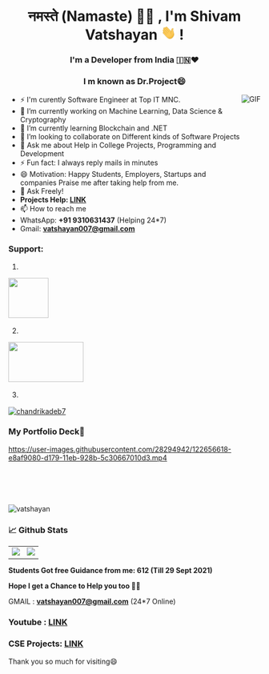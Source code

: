 <h1 align="center"> नमस्ते (Namaste) 🙏🏻 , I'm Shivam Vatshayan <img src="https://raw.githubusercontent.com/ABSphreak/ABSphreak/master/gifs/Hi.gif" width="30px"> ! </h1>
<h3 align="center">I'm a Developer from India 🇮🇳❤</h3>
<h3 align="center">I m known as Dr.Project😄 </h3>


<img align="right" alt="GIF" height="300px" src='https://github.com/mayankchaudhary26/Cool-Readme-ideas/blob/master/data/octocat/daftpunktocat-guy.gif' />


- ⚡  I'm curently Software Engineer at Top IT MNC.
- 🔭 I’m currently working on Machine Learning, Data Science & Cryptography
- 🌱 I’m currently learning Blockchain and .NET 
- 👯 I’m looking to collaborate on Different kinds of Software Projects
- 💬 Ask me about Help in College Projects, Programming and Development
- ⚡ Fun fact: I always reply mails in minutes
- 😄 Motivation: Happy Students, Employers, Startups and companies Praise me after taking help from me. 
- 🌱 Ask Freely! 
-  **Projects Help: [**LINK**](https://www.cse-projects.com)**
- 📫 How to reach me
-    WhatsApp: **+91 9310631437** (Helping 24*7)
-    Gmail: **vatshayan007@gmail.com**

 <h3 align="left">Support:</h3>

1. 
<a href="https://paypal.me/Vatshayan?locale.x=en_GB">
 
<img src="https://www.freepnglogos.com/uploads/paypal-logo-png-7.png" width="80" height="80"/>
</a> 


2.
<a href="https://payu.in/pay/EF5CC807B025152D0345FF03AB2352E5">
<img src="https://cdn.freelogovectors.net/wp-content/uploads/2019/02/payumoney-logo.png" width="150" height="80"/>
</a>

3.
<p><a href="https://www.buymeacoffee.com/Vatshayan"> <img align="center" src="https://cdn.buymeacoffee.com/buttons/v2/default-yellow.png" height="50" width="210" alt="chandrikadeb7" /></a></p>


### My Portfolio Deck🔭

https://user-images.githubusercontent.com/28294942/122656618-e8af9080-d179-11eb-928b-5c30667010d3.mp4

<div style="padding: 20px 0px;"><img src="./qwerty.png" alt=""></div>

<p align="left"> <img src="https://komarev.com/ghpvc/?username=vatshayan&label=Profile%20views&color=0e75b6&style=flat" alt="vatshayan" /> </p>



</p>

### 📈 Github Stats

<table width="100%">
  <tr>
    <td>
<img height="180em" src="https://github-readme-stats.vercel.app/api?username=vatshayan&show_icons=true&hide_border=true&theme=prussian"/> </td>
 <td> <img height="180em" src="https://github-readme-stats.vercel.app/api/top-langs/?username=vatshayan&show_icons=true&hide_border=true&layout=compact&langs_count=8&theme=prussian"/> </td>
  </tr>
 <table>
   
   
**Students Got free Guidance from me: 612 (Till 29 Sept 2021)** 

**Hope I get a Chance to Help you too 🙏🙏**

GMAIL : **vatshayan007@gmail.com** (24*7 Online)
   
### Youtube : [LINK](https://youtube.com/channel/UC-fiWBgdArpy9KtC_CO7XrQ)
### CSE Projects: [LINK](https://www.cse-projects.com)

Thank you so much for visiting😄

